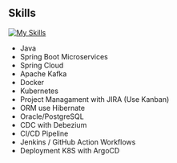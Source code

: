 ## Skills
[![My Skills](https://skillicons.dev/icons?i=java,maven,kafka,spring,docker,kubernetes,linux,hibernate,postgres,idea,postman,jenkins,gitlab,git,githubactions,github&theme=light)](https://skillicons.dev)

- Java 
- Spring Boot Microservices 
- Spring Cloud 
- Apache Kafka
- Docker
- Kubernetes 
- Project Managament with JIRA (Use Kanban)
- ORM use Hibernate 
- Oracle/PostgreSQL
- CDC with Debezium
- CI/CD Pipeline
- Jenkins / GitHub Action Workflows
- Deployment K8S with ArgoCD
